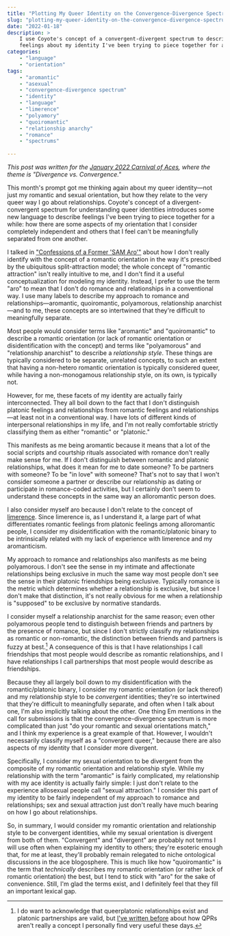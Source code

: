 ```yaml
---
title: "Plotting My Queer Identity on the Convergence-Divergence Spectrum"
slug: "plotting-my-queer-identity-on-the-convergence-divergence-spectrum"
date: "2022-01-18"
description: >
    I use Coyote's concept of a convergent-divergent spectrum to describe some
    feelings about my identity I've been trying to piece together for a while.
categories:
    - "language"
    - "orientation"
tags:
    - "aromantic"
    - "asexual"
    - "convergence-divergence spectrum"
    - "identity"
    - "language"
    - "limerence"
    - "polyamory"
    - "quoiromantic"
    - "relationship anarchy"
    - "romance"
    - "spectrums"
    
---
```

*This post was written for the [January 2022 Carnival of
Aces](https://bringonthepigeons.wordpress.com/2022/01/05/january-2022-carnival-of-aces-divergence-vs-convergence/),
where the theme is "Divergence vs. Convergence."*

This month's prompt got me thinking again about my queer identity—not just my
romantic and sexual orientation, but how they relate to the very queer way I go
about relationships. Coyote's concept of a divergent-convergent spectrum for
understanding queer identities introduces some new language to describe
feelings I've been trying to piece together for a while: how there are some
aspects of my orientation that I consider completely independent and others
that I feel can't be meaningfully separated from one another.

I talked in ["Confessions of a Former 'SAM
Aro'"](https://nothingradical.blog/2021/09/16/confessions-of-a-former-sam-aro/)
about how I don't really identify with the concept of a romantic orientation in
the way it's prescribed by the ubiquitous split-attraction model; the whole
concept of "romantic attraction" isn't really intuitive to me, and I don't find
it a useful conceptualization for modeling my identity. Instead, I prefer to
use the term "aro" to mean that I don't do romance and relationships in a
conventional way. I use many labels to describe my approach to romance and
relationships—aromantic, quoiromantic, polyamorous, relationship anarchist—and
to me, these concepts are so intertwined that they're difficult to meaningfully
separate.

Most people would consider terms like "aromantic" and "quoiromantic" to
describe a romantic orientation (or lack of romantic orientation or
disidentification with the concept) and terms like "polyamorous" and
"relationship anarchist" to describe a *relationship style*. These things are
typically considered to be separate, unrelated concepts, to such an extent that
having a non-hetero romantic orientation is typically considered queer, while
having a non-monogamous relationship style, on its own, is typically not.

However, for me, these facets of my identity are actually fairly
interconnected. They all boil down to the fact that I don't distinguish
platonic feelings and relationships from romantic feelings and relationships—at
least not in a conventional way. I have lots of different kinds of
interpersonal relationships in my life, and I'm not really comfortable strictly
classifying them as either "romantic" or "platonic."

This manifests as me being aromantic because it means that a lot of the social
scripts and courtship rituals associated with romance don't really make sense
for me. If I don't distinguish between romantic and platonic relationships,
what does it mean for me to date someone? To be partners with someone? To be
"in love" with someone? That's not to say that I won't consider someone a
partner or describe our relationship as dating or participate in romance-coded
activities, but I certainly don't seem to understand these concepts in the same
way an alloromantic person does.

I also consider myself aro because I don't relate to the concept of
[limerence](https://en.wikipedia.org/wiki/Limerence). Since limerence is, as I
understand it, a large part of what differentiates romantic feelings from
platonic feelings among alloromantic people, I consider my disidentification
with the romantic/platonic binary to be intrinsically related with my lack of
experience with limerence and my aromanticism.

My approach to romance and relationships also manifests as me being
polyamorous. I don't see the sense in my intimate and affectionate
relationships being exclusive in much the same way most people don't see the
sense in their platonic friendships being exclusive. Typically romance is the
metric which determines whether a relationship is exclusive, but since I don't
make that distinction, it's not really obvious for me when a relationship is
"supposed" to be exclusive by normative standards.

I consider myself a relationship anarchist for the same reason; even other
polyamorous people tend to distinguish between friends and partners by the
presence of romance, but since I don't strictly classify my relationships as
romantic or non-romantic, the distinction between friends and partners is fuzzy
at best.[^1] A consequence of this is that I have relationships I call
friendships that most people would describe as romantic relationships, and I
have relationships I call partnerships that most people would describe as
friendships.

Because they all largely boil down to my disidentification with the
romantic/platonic binary, I consider my romantic orientation (or lack thereof)
and my relationship style to be *convergent* identities; they're so intertwined
that they're difficult to meaningfully separate, and often when I talk about
one, I'm also implicitly talking about the other. One thing Em mentions in the
call for submissions is that the convergence-divergence spectrum is more
complicated than just "do your romantic and sexual orientations match," and I
think my experience is a great example of that. However, I wouldn't necessarily
classify myself as a "convergent queer," because there are also aspects of my
identity that I consider more divergent.

Specifically, I consider my sexual orientation to be divergent from the
composite of my romantic orientation and relationship style. While my
relationship with the term "aromantic" is fairly complicated, my relationship
with my ace identity is actually fairly simple: I just don't relate to the
experience allosexual people call "sexual attraction." I consider this part of
my identity to be fairly independent of my approach to romance and
relationships; sex and sexual attraction just don't really have much bearing on
how I go about relationships.

So, in summary, I would consider my romantic orientation and relationship style
to be convergent identities, while my sexual orientation is divergent from both
of them. "Convergent" and "divergent" are probably not terms I will use often
when explaining my identity to others; they're esoteric enough that, for me at
least, they'll probably remain relegated to niche ontological discussions in
the ace blogosphere. This is much like how "quoiromantic" is the term that
*technically* describes my romantic orientation (or rather lack of romantic
orientation) the best, but I tend to stick with "aro" for the sake of
convenience. Still, I'm glad the terms exist, and I definitely feel that they
fill an important lexical gap.

[^1]: I do want to acknowledge that queerplatonic relationships exist and
  platonic partnerships are valid, but [I've written
  before](https://nothingradical.blog/2021/10/06/a-relationship-anarchist-perspective-on-qprs-and-friendship/)
  about how QPRs aren't really a concept I personally find very useful these
  days.
